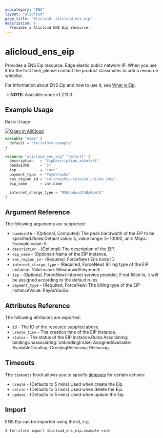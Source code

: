 ```yaml
---
subcategory: "ENS"
layout: "alicloud"
page_title: "Alicloud: alicloud_ens_eip"
description: |-
  Provides a Alicloud ENS Eip resource.
---
```


# alicloud_ens_eip

Provides a ENS Eip resource. Edge elastic public network IP. When you use it for the first time, please contact the product classmates to add a resource whitelist.

For information about ENS Eip and how to use it, see [What is Eip](https://www.alibabacloud.com/help/en/ens/developer-reference/api-createeipinstance).

-> **NOTE:** Available since v1.213.0.

## Example Usage

Basic Usage

<div style="display: block;margin-bottom: 40px;"><div class="oics-button" style="float: right;position: absolute;margin-bottom: 10px;">
  <a href="https://api.aliyun.com/api-tools/terraform?resource=alicloud_ens_eip&exampleId=ea6ae65c-19f0-595e-9622-ef844d03e1fb545a64f8&activeTab=example&spm=docs.r.ens_eip.0.ea6ae65c19&intl_lang=EN_US" target="_blank">
    <img alt="Open in AliCloud" src="https://img.alicdn.com/imgextra/i1/O1CN01hjjqXv1uYUlY56FyX_!!6000000006049-55-tps-254-36.svg" style="max-height: 44px; max-width: 100%;">
  </a>
</div></div>

```terraform
variable "name" {
  default = "terraform-example"
}

resource "alicloud_ens_eip" "default" {
  description   = "EipDescription_autotest"
  bandwidth     = "5"
  isp           = "cmcc"
  payment_type  = "PayAsYouGo"
  ens_region_id = "cn-chenzhou-telecom_unicom_cmcc"
  eip_name      = var.name

  internet_charge_type = "95BandwidthByMonth"
}
```

## Argument Reference

The following arguments are supported:
* `bandwidth` - (Optional, Computed) The peak bandwidth of the EIP to be specified.Rules:Default value: 5, value range: 5~10000, unit: Mbps. Example value: 5.
* `description` - (Optional) The description of the EIP.
* `eip_name` - (Optional) Name of the EIP instance.
* `ens_region_id` - (Required, ForceNew) Ens node ID.
* `internet_charge_type` - (Required, ForceNew) Billing type of the EIP instance. Valid value: 95bandwidthbymonth.
* `isp` - (Optional, ForceNew) Internet service provider, if not filled in, it will be assigned according to the default rules.
* `payment_type` - (Required, ForceNew) The billing type of the EIP instanceValue: PayAsYouGo.

## Attributes Reference

The following attributes are exported:
* `id` - The ID of the resource supplied above.
* `create_time` - The creation time of the EIP instance.
* `status` - The status of the EIP instance.Rules:Associating: bindingUnassociating: UnbindingInUse: AssignedAvailable: AvailableCreating: CreatingReleasing: Releasing.

## Timeouts

The `timeouts` block allows you to specify [timeouts](https://www.terraform.io/docs/configuration-0-11/resources.html#timeouts) for certain actions:
* `create` - (Defaults to 5 mins) Used when create the Eip.
* `delete` - (Defaults to 5 mins) Used when delete the Eip.
* `update` - (Defaults to 5 mins) Used when update the Eip.

## Import

ENS Eip can be imported using the id, e.g.

```shell
$ terraform import alicloud_ens_eip.example <id>
```